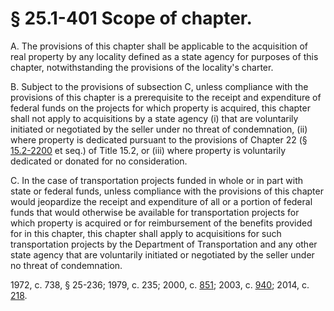 # § 25.1-401 Scope of chapter.

<p>A. The provisions of this chapter shall be applicable to the acquisition of real property by any locality defined as a state agency for purposes of this chapter, notwithstanding the provisions of the locality's charter.</p><p>B. Subject to the provisions of subsection C, unless compliance with the provisions of this chapter is a prerequisite to the receipt and expenditure of federal funds on the projects for which property is acquired, this chapter shall not apply to acquisitions by a state agency (i) that are voluntarily initiated or negotiated by the seller under no threat of condemnation, (ii) where property is dedicated pursuant to the provisions of Chapter 22 (§ <a href='http://law.lis.virginia.gov/vacode/15.2-2200/'>15.2-2200</a> et seq.) of Title 15.2, or (iii) where property is voluntarily dedicated or donated for no consideration.</p><p>C. In the case of transportation projects funded in whole or in part with state or federal funds, unless compliance with the provisions of this chapter would jeopardize the receipt and expenditure of all or a portion of federal funds that would otherwise be available for transportation projects for which property is acquired or for reimbursement of the benefits provided for in this chapter, this chapter shall apply to acquisitions for such transportation projects by the Department of Transportation and any other state agency that are voluntarily initiated or negotiated by the seller under no threat of condemnation.</p><p>1972, c. 738, § 25-236; 1979, c. 235; 2000, c. <a href='http://lis.virginia.gov/cgi-bin/legp604.exe?001+ful+CHAP0851'>851</a>; 2003, c. <a href='http://lis.virginia.gov/cgi-bin/legp604.exe?031+ful+CHAP0940'>940</a>; 2014, c. <a href='http://lis.virginia.gov/cgi-bin/legp604.exe?141+ful+CHAP0218'>218</a>.</p>